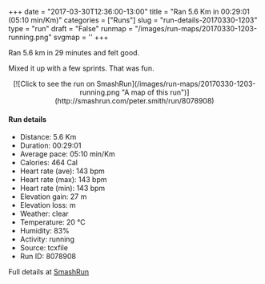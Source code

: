 +++
date = "2017-03-30T12:36:00-13:00"
title = "Ran 5.6 Km in 00:29:01 (05:10 min/Km)"
categories = ["Runs"]
slug = "run-details-20170330-1203"
type = "run"
draft = "False"
runmap = "/images/run-maps/20170330-1203-running.png"
svgmap = '<polyline points="0 56, 1 58, 2 63, 3 65, 3 65, 4 65, 12 55, 13 55, 16 56, 18 54, 19 53, 20 53, 22 50, 22 50, 21 49, 21 48, 23 48, 25 45, 27 44, 30 43, 35 41, 36 42, 38 43, 39 43, 43 45, 44 45, 45 45, 47 43, 50 40, 50 39, 51 37, 53 36, 54 36, 62 36, 62 36, 71 37, 76 37, 82 38, 87 40, 100 51, 100 52, 88 41, 87 40, 84 39, 79 37, 77 37, 70 37, 61 36, 50 36, 50 38, 49 39, 48 40, 47 42, 44 44, 42 44, 39 42, 35 40, 33 40, 32 41, 30 41, 25 44, 25 44, 23 44, 23 45, 20 46, 18 48, 15 51">'
+++

Ran 5.6 km in 29 minutes and felt good. 

Mixed it up with a few sprints. That was fun. 

<!--more-->

<center>
[![Click to see the run on SmashRun](/images/run-maps/20170330-1203-running.png "A map of this run")](http://smashrun.com/peter.smith/run/8078908)
</center>

#### Run details

* Distance: 5.6 Km
* Duration: 00:29:01
* Average pace: 05:10 min/Km
* Calories: 464 Cal
* Heart rate (ave): 143 bpm
* Heart rate (max): 143 bpm
* Heart rate (min): 143 bpm
* Elevation gain: 27 m
* Elevation loss:  m
* Weather: clear
* Temperature: 20 &deg;C
* Humidity: 83%
* Activity: running
* Source: tcxfile
* Run ID: 8078908

Full details at [SmashRun](http://smashrun.com/peter.smith/run/8078908)